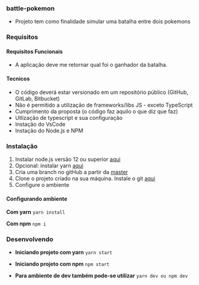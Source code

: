### battle-pokemon

- Projeto tem como finalidade simular uma batalha entre dois pokemons

### Requisitos

#### Requisitos Funcionais

- A aplicação deve me retornar qual foi o ganhador da batalha.

#### Tecnicos

- O código deverá estar versionado em um repositório público (GitHub, GitLab, Bitbucket)
- Não é permitido a utilização de frameworks/libs JS - exceto TypeScript
- Cumprimento da proposta (o código faz aquilo o que diz que faz)
- Utlização de typescript e sua configuração
- Instação do VsCode
- Instação do Node.js e NPM

### Instalação

1. Instalar node.js versão 12 ou superior [aqui](https://nodejs.org/en/)
2. Opcional: instalar yarn [aqui](https://classic.yarnpkg.com/en/docs/install/#windows-stable)
3. Cria uma branch no gitHub a partir da [master](https://github.com/SabrinaTravasso/battle-pokemon)
4. Clone o projeto criado na sua máquina. Instale o git [aqui](https://git-scm.com/downloads)
5. Configure o ambiente

#### Configurando ambiente

**Com yarn**
`yarn install`

**Com npm**
`npm i`

### Desenvolvendo

- **Iniciando projeto com yarn**
  `yarn start`

- **Iniciando projeto com npm**
  `npm start`

- **Para ambiente de dev também pode-se utilizar**
  `yarn dev ou npm dev`
